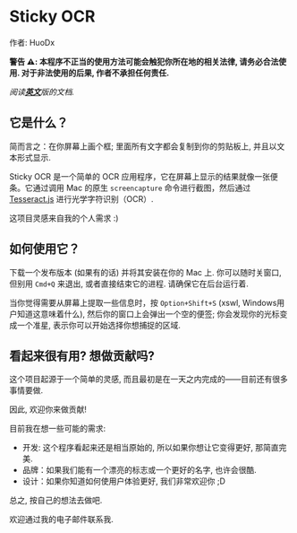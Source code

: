 Sticky OCR
===
作者: HuoDx

**警告 ⚠️: 本程序不正当的使用方法可能会触犯你所在地的相关法律, 请务必合法使用. 对于非法使用的后果, 作者不承担任何责任.**

*阅读[**英文**](./README.md)版的文档.*


## 它是什么？

简而言之：在你屏幕上画个框; 里面所有文字都会复制到你的剪贴板上, 并且以文本形式显示.

Sticky OCR 是一个简单的 OCR 应用程序，它在屏幕上显示的结果就像一张便条。它通过调用 Mac 的原生 `screencapture` 命令进行截图，然后通过 [Tesseract.js](https://tesseract.projectnaptha.com) 进行光学字符识别（OCR）.

这项目灵感来自我的个人需求 :)


## 如何使用它？

下载一个发布版本 (如果有的话) 并将其安装在你的 Mac 上. 你可以随时关窗口, 但别用 `Cmd+Q` 来退出, 或者直接结束它的进程. 请确保它在后台运行着.

当你觉得需要从屏幕上提取一些信息时，按 `Option+Shift+S` (xswl, Windows用户知道这意味着什么), 然后你的窗口上会弹出一个空的便签; 你会发现你的光标变成一个准星, 表示你可以开始选择你想捕捉的区域.


## 看起来很有用? 想做贡献吗?

这个项目起源于一个简单的灵感, 而且最初是在一天之内完成的——目前还有很多事情要做.

因此, 欢迎你来做贡献!

目前我在想一些可能的需求:
  - 开发: 这个程序看起来还是相当原始的, 所以如果你想让它变得更好, 那简直完美.
  - 品牌：如果我们能有一个漂亮的标志或一个更好的名字, 也许会很酷.
  - 设计：如果你知道如何使用户体验更好, 我们非常欢迎你 ;D

总之, 按自己的想法去做吧.

欢迎通过我的电子邮件联系我.